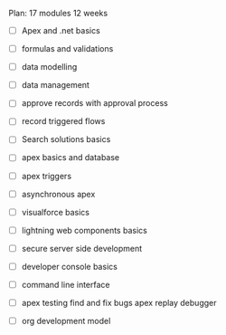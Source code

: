 Plan: 17 modules 
12 weeks


 - [ ]  Apex and .net basics
 - [ ] formulas and validations 
 - [ ] data modelling
 - [ ] data management 
 - [ ] approve records with approval process
 - [ ] record triggered flows
 - [ ] Search solutions basics 
 - [ ] apex basics and database
 - [ ] apex triggers
 - [ ] asynchronous apex
 - [ ] visualforce basics
 - [ ] lightning web components basics 
 - [ ] secure server side development 
 - [ ] developer console basics 
 - [ ] command line interface 
 - [ ] apex testing find and fix bugs apex replay debugger
 - [ ] org development model


